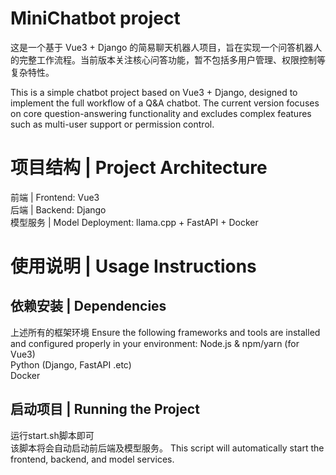 # MiniChatbot project

这是一个基于 Vue3 + Django 的简易聊天机器人项目，旨在实现一个问答机器人的完整工作流程。当前版本关注核心问答功能，暂不包括多用户管理、权限控制等复杂特性。

This is a simple chatbot project based on Vue3 + Django, designed to implement the full workflow of a Q&A chatbot. The current version focuses on core question-answering functionality and excludes complex features such as multi-user support or permission control.

# 项目结构 | Project Architecture
前端 | Frontend: Vue3  
后端 | Backend: Django   
模型服务 | Model Deployment: llama.cpp + FastAPI + Docker

# 使用说明 | Usage Instructions
## 依赖安装 | Dependencies
上述所有的框架环境
Ensure the following frameworks and tools are installed and configured properly in your environment:
Node.js & npm/yarn (for Vue3)  
Python (Django, FastAPI .etc)  
Docker  

## 启动项目 | Running the Project
运行start.sh脚本即可  
该脚本将会自动启动前后端及模型服务。
This script will automatically start the frontend, backend, and model services.
